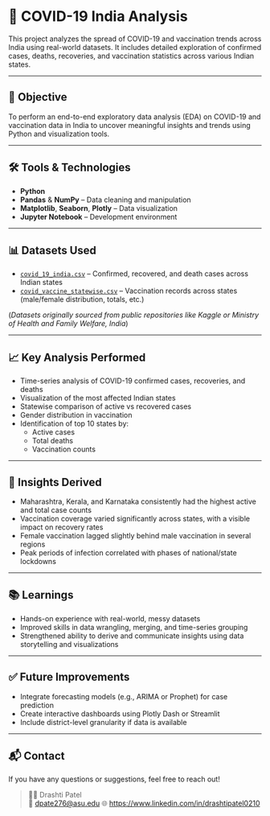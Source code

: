 # 🦠 COVID-19 India Analysis

This project analyzes the spread of COVID-19 and vaccination trends across India using real-world datasets. It includes detailed exploration of confirmed cases, deaths, recoveries, and vaccination statistics across various Indian states.

---

## 📌 Objective

To perform an end-to-end exploratory data analysis (EDA) on COVID-19 and vaccination data in India to uncover meaningful insights and trends using Python and visualization tools.

---

## 🛠️ Tools & Technologies

- **Python**
- **Pandas** & **NumPy** – Data cleaning and manipulation  
- **Matplotlib**, **Seaborn**, **Plotly** – Data visualization  
- **Jupyter Notebook** – Development environment  

---

## 📊 Datasets Used

- [`covid_19_india.csv`](#) – Confirmed, recovered, and death cases across Indian states  
- [`covid_vaccine_statewise.csv`](#) – Vaccination records across states (male/female distribution, totals, etc.)

(*Datasets originally sourced from public repositories like Kaggle or Ministry of Health and Family Welfare, India*)

---

## 📈 Key Analysis Performed

- Time-series analysis of COVID-19 confirmed cases, recoveries, and deaths  
- Visualization of the most affected Indian states  
- Statewise comparison of active vs recovered cases  
- Gender distribution in vaccination  
- Identification of top 10 states by:
  - Active cases
  - Total deaths
  - Vaccination counts

---

## 📌 Insights Derived

- Maharashtra, Kerala, and Karnataka consistently had the highest active and total case counts  
- Vaccination coverage varied significantly across states, with a visible impact on recovery rates  
- Female vaccination lagged slightly behind male vaccination in several regions  
- Peak periods of infection correlated with phases of national/state lockdowns

---

## 📚 Learnings

- Hands-on experience with real-world, messy datasets  
- Improved skills in data wrangling, merging, and time-series grouping  
- Strengthened ability to derive and communicate insights using data storytelling and visualizations

---

## ✅ Future Improvements

- Integrate forecasting models (e.g., ARIMA or Prophet) for case prediction  
- Create interactive dashboards using Plotly Dash or Streamlit  
- Include district-level granularity if data is available

---

## 📬 Contact

If you have any questions or suggestions, feel free to reach out!

> 👩‍💻 Drashti Patel  
> 📧 dpate276@asu.edu 
> 🌐 https://www.linkedin.com/in/drashtipatel0210


